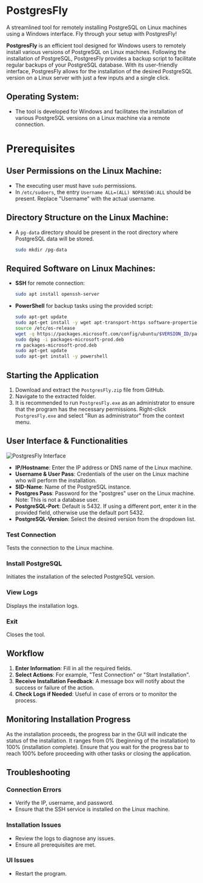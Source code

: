 # PostgresFly
A streamlined tool for remotely installing PostgreSQL on Linux machines using a Windows interface. Fly through your setup with PostgresFly!

**PostgresFly** is an efficient tool designed for Windows users to remotely install various versions of PostgreSQL on Linux machines. Following the installation of PostgreSQL, PostgresFly provides a backup script to facilitate regular backups of your PostgreSQL database. With its user-friendly interface, PostgresFly allows for the installation of the desired PostgreSQL version on a Linux server with just a few inputs and a single click.

## Operating System:
- The tool is developed for Windows and facilitates the installation of various PostgreSQL versions on a Linux machine via a remote connection.

# Prerequisites

## User Permissions on the Linux Machine:
- The executing user must have `sudo` permissions.
- In `/etc/sudoers`, the entry `Username ALL=(ALL) NOPASSWD:ALL` should be present. Replace "Username" with the actual username.

## Directory Structure on the Linux Machine:
- A `pg-data` directory should be present in the root directory where PostgreSQL data will be stored.
  ```bash
  sudo mkdir /pg-data

## Required Software on Linux Machines:
- **SSH** for remote connection:
  ```bash
  sudo apt install openssh-server

- **PowerShell** for backup tasks using the provided script:
  ```bash
  sudo apt-get update
  sudo apt-get install -y wget apt-transport-https software-properties-common
  source /etc/os-release
  wget -q https://packages.microsoft.com/config/ubuntu/$VERSION_ID/packages-microsoft-prod.deb
  sudo dpkg -i packages-microsoft-prod.deb
  rm packages-microsoft-prod.deb
  sudo apt-get update
  sudo apt-get install -y powershell

## Starting the Application

1. Download and extract the `PostgresFly.zip` file from GitHub.
2. Navigate to the extracted folder.
3. It is recommended to run `PostgresFly.exe` as an administrator to ensure that the program has the necessary permissions. Right-click `PostgresFly.exe` and select "Run as administrator" from the context menu.


## User Interface & Functionalities

![PostgresFly Interface](PostgresFly.png)

- **IP/Hostname**: Enter the IP address or DNS name of the Linux machine.
- **Username & User Pass**: Credentials of the user on the Linux machine who will perform the installation.
- **SID-Name**: Name of the PostgreSQL instance.
- **Postgres Pass**: Password for the "postgres" user on the Linux machine. Note: This is not a database user.
- **PostgreSQL-Port**: Default is 5432. If using a different port, enter it in the provided field, otherwise use the default port 5432.
- **PostgreSQL-Version**: Select the desired version from the dropdown list.

### Test Connection
Tests the connection to the Linux machine.

### Install PostgreSQL
Initiates the installation of the selected PostgreSQL version.

### View Logs
Displays the installation logs.

### Exit
Closes the tool.

## Workflow

1. **Enter Information**: Fill in all the required fields.
2. **Select Actions**: For example, "Test Connection" or "Start Installation".
3. **Receive Installation Feedback**: A message box will notify about the success or failure of the action.
4. **Check Logs if Needed**: Useful in case of errors or to monitor the process.

## Monitoring Installation Progress

As the installation proceeds, the progress bar in the GUI will indicate the status of the installation. It ranges from 0% (beginning of the installation) to 100% (installation complete). Ensure that you wait for the progress bar to reach 100% before proceeding with other tasks or closing the application.
   
## Troubleshooting

### Connection Errors
- Verify the IP, username, and password.
- Ensure that the SSH service is installed on the Linux machine.

### Installation Issues
- Review the logs to diagnose any issues.
- Ensure all prerequisites are met.

### UI Issues
- Restart the program.

